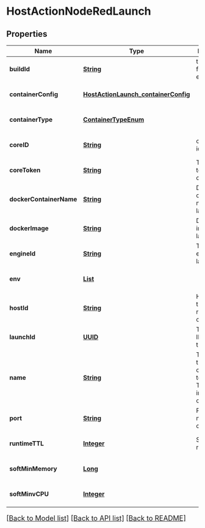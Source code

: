 # HostActionNodeRedLaunch
## Properties

Name | Type | Description | Notes
------------ | ------------- | ------------- | -------------
**buildId** | [**String**](string.md) | the buildId for the engine | [optional] [default to null]
**containerConfig** | [**HostActionLaunch_containerConfig**](HostActionLaunch_containerConfig.md) |  | [optional] [default to null]
**containerType** | [**ContainerTypeEnum**](ContainerTypeEnum.md) |  | [optional] [default to null]
**coreID** | [**String**](string.md) | core system id of graphql | [optional] [default to null]
**coreToken** | [**String**](string.md) | The core token of the current user. | [optional] [default to null]
**dockerContainerName** | [**String**](string.md) | Docker container name to launch | [optional] [default to null]
**dockerImage** | [**String**](string.md) | Docker image to launch | [optional] [default to null]
**engineId** | [**String**](string.md) | The id of the engine to launch | [optional] [default to null]
**env** | [**List**](EnvKeyValue.md) |  | [optional] [default to null]
**hostId** | [**String**](string.md) | HostID of the node-red container | [optional] [default to null]
**launchId** | [**UUID**](UUID.md) | The Launch ID to use for the launch | [optional] [default to null]
**name** | [**String**](string.md) | The name of the engine or process to launch. This is informational only. | [optional] [default to null]
**port** | [**String**](string.md) | Port of the node-red container | [optional] [default to null]
**runtimeTTL** | [**Integer**](integer.md) | Seconds to run | [optional] [default to null]
**softMinMemory** | [**Long**](long.md) |  | [optional] [default to null]
**softMinvCPU** | [**Integer**](integer.md) |  | [optional] [default to null]

[[Back to Model list]](../README.md#documentation-for-models) [[Back to API list]](../README.md#documentation-for-api-endpoints) [[Back to README]](../README.md)

<style>
     p, ul, ol, li { font-size: 18px !important;}
</style>

